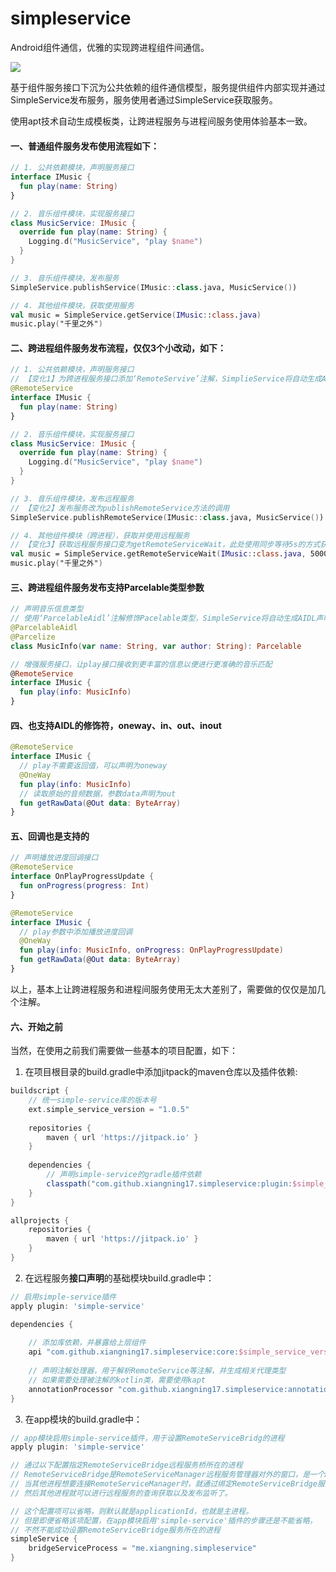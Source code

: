 # simpleservice
Android组件通信，优雅的实现跨进程组件间通信。

[![](https://jitpack.io/v/xiangning17/simpleservice.svg)](https://jitpack.io/#xiangning17/simpleservice)

基于组件服务接口下沉为公共依赖的组件通信模型，服务提供组件内部实现并通过SimpleService发布服务，服务使用者通过SimpleService获取服务。

使用apt技术自动生成模板类，让跨进程服务与进程间服务使用体验基本一致。



#### 一、普通组件服务发布使用流程如下：

```kotlin
// 1. 公共依赖模块，声明服务接口
interface IMusic {
  fun play(name: String)
}

// 2. 音乐组件模块，实现服务接口
class MusicService: IMusic {
  override fun play(name: String) {
    Logging.d("MusicService", "play $name")
  }
}

// 3. 音乐组件模块，发布服务
SimpleService.publishService(IMusic::class.java, MusicService())

// 4. 其他组件模块，获取使用服务
val music = SimpleService.getService(IMusic::class.java)
music.play("千里之外")
```



#### 二、跨进程组件服务发布流程，仅仅3个小改动，如下：

```kotlin
// 1. 公共依赖模块，声明服务接口
// 【变化1】为跨进程服务接口添加‘RemoteServive’注解，SimplieService将自动生成AIDL类型
@RemoteService
interface IMusic {
  fun play(name: String)
}

// 2. 音乐组件模块，实现服务接口
class MusicService: IMusic {
  override fun play(name: String) {
    Logging.d("MusicService", "play $name")
  }
}

// 3. 音乐组件模块，发布远程服务
// 【变化2】发布服务改为publishRemoteService方法的调用
SimpleService.publishRemoteService(IMusic::class.java, MusicService())

// 4. 其他组件模块（跨进程），获取并使用远程服务
// 【变化3】获取远程服务接口变为getRemoteServiceWait，此处使用同步等待5s的方式获取，还提供回调以及协程的异步方式获取
val music = SimpleService.getRemoteServiceWait(IMusic::class.java, 5000)
music.play("千里之外")
```



#### 三、跨进程组件服务发布支持Parcelable类型参数

```kotlin
// 声明音乐信息类型
// 使用‘ParcelableAidl’注解修饰Pacelable类型，SimpleService将自动生成AIDL声明
@ParcelableAidl
@Parcelize
class MusicInfo(var name: String, var author: String): Parcelable

// 增强服务接口，让play接口接收到更丰富的信息以便进行更准确的音乐匹配
@RemoteService
interface IMusic {
  fun play(info: MusicInfo)
}
```



#### 四、也支持AIDL的修饰符，oneway、in、out、inout

```kotlin
@RemoteService
interface IMusic {
  // play不需要返回值，可以声明为oneway
  @OneWay
  fun play(info: MusicInfo)
  // 读取原始的音频数据，参数data声明为out
  fun getRawData(@Out data: ByteArray)
}
```



#### 五、回调也是支持的

```kotlin
// 声明播放进度回调接口
@RemoteService
interface OnPlayProgressUpdate {
  fun onProgress(progress: Int)
}

@RemoteService
interface IMusic {
  // play参数中添加播放进度回调
  @OneWay
  fun play(info: MusicInfo, onProgress: OnPlayProgressUpdate)
  fun getRawData(@Out data: ByteArray)
}
```



以上，基本上让跨进程服务和进程间服务使用无太大差别了，需要做的仅仅是加几个注解。



#### 六、开始之前

当然，在使用之前我们需要做一些基本的项目配置，如下：

1. 在项目根目录的build.gradle中添加jitpack的maven仓库以及插件依赖:
```groovy
buildscript {
  	// 统一simple-service库的版本号
    ext.simple_service_version = "1.0.5"
  
    repositories {
        maven { url 'https://jitpack.io' }
    }
  
    dependencies {
      	// 声明simple-service的gradle插件依赖
        classpath("com.github.xiangning17.simpleservice:plugin:$simple_service_version")
    }
}

allprojects {
    repositories {
        maven { url 'https://jitpack.io' }
    }
}
```

2. 在远程服务**接口声明**的基础模块build.gradle中：
```groovy
// 启用simple-service插件
apply plugin: 'simple-service'

dependencies {
  
  	// 添加库依赖，并暴露给上层组件
    api "com.github.xiangning17.simpleservice:core:$simple_service_version"
  
    // 声明注解处理器，用于解析RemoteService等注解，并生成相关代理类型
  	// 如果需要处理被注解的kotlin类，需要使用kapt
    annotationProcessor "com.github.xiangning17.simpleservice:annotation-processor:$simple_service_version"
}
```

3. 在app模块的build.gradle中：

```groovy
// app模块启用simple-service插件，用于设置RemoteServiceBridg的进程
apply plugin: 'simple-service'

// 通过以下配置指定RemoteServiceBridge远程服务桥所在的进程
// RemoteServiceBridge是RemoteServiceManager远程服务管理器对外的窗口，是一个Android Service。
// 当其他进程想要连接RemoteServiceManager时，就通过绑定RemoteServiceBridge服务得到服务进程的单例RemoteServiceManager对象，
// 然后其他进程就可以进行远程服务的查询获取以及发布监听了。

// 这个配置项可以省略，则默认就是applicationId，也就是主进程。
// 但是即便省略该项配置，在app模块启用'simple-service'插件的步骤还是不能省略，
// 不然不能成功设置RemoteServiceBridge服务所在的进程
simpleService {
    bridgeServiceProcess = "me.xiangning.simpleservice"
}
```
